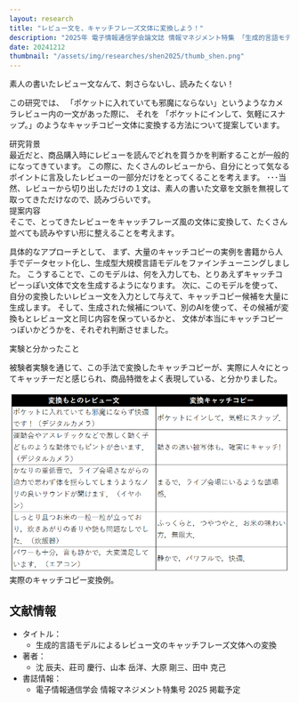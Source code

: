 ```yaml
---
layout: research
title: "レビュー文を、キャッチフレーズ文体に変換しよう！"
description: "2025年 電子情報通信学会論文誌 情報マネジメント特集 「生成的言語モデルによるレビュー文のキャッチフレーズ文体への変換」"
date: 20241212
thumbnail: "/assets/img/researches/shen2025/thumb_shen.png"
---
```


<div class="catch">
素人の書いたレビュー文なんて、刺さらないし、読みたくない！
</div>

この研究では、
「ポケットに入れていても邪魔にならない」というようなカメラレビュー内の一文があった際に、
それを
「ポケットにインして、気軽にスナップ。」のようなキャッチコピー文体に変換する方法について提案しています。

<div class="header">研究背景</div>
最近だと、商品購入時にレビューを読んでどれを買うかを判断することが一般的になってきています。
この際に、たくさんのレビューから、自分にとって気なるポイントに言及したレビューの一部分だけをとってくることを考えます。
･･･当然、レビューから切り出しただけの１文は、素人の書いた文章を文脈を無視して取ってきただけなので、読みづらいです。

<div class="header">提案内容</div>
そこで、とってきたレビューをキャッチフレーズ風の文体に変換して、たくさん並べても読みやすい形に整えることを考えます。

具体的なアプローチとして、
まず、大量のキャッチコピーの実例を書籍から人手でデータセット化し、生成型大規模言語モデルをファインチューニングしました。
こうすることで、このモデルは、何を入力しても、とりあえずキャッチコピーっぽい文体で文を生成するようになります。
次に、このモデルを使って、自分の変換したいレビュー文を入力として与えて、キャッチコピー候補を大量に生成します。
そして、生成された候補について、別のAIを使って、その候補が変換もとレビュー文と同じ内容を保っているかと、
文体が本当にキャッチコピーっぽいかどうかを、それぞれ判断させました。

<div class="header">実験と分かったこと</div>

被験者実験を通じて、この手法で変換したキャッチコピーが、実際に人々にとってキャッチーだと感じられ、商品特徴をよく表現している、と分かりました。

![図](/assets/img/researches/shen2025/shen1.png "実際のキャッチコピー変換例")
実際のキャッチコピー変換例。



## 文献情報
- タイトル：
    - 生成的言語モデルによるレビュー文のキャッチフレーズ文体への変換
- 著者：
    - 沈 辰夫、莊司 慶行、山本 岳洋、大原 剛三、田中 克己
- 書誌情報：
    - 電子情報通信学会 情報マネジメント特集号 2025 掲載予定
